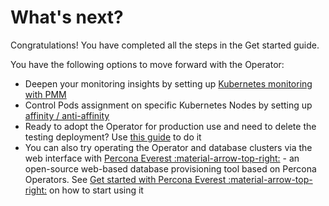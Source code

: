 # What's next?

Congratulations! You have completed all the steps in the Get started guide. 

You have the following options to move forward with the Operator:

* Deepen your monitoring insights by setting up [Kubernetes monitoring with PMM](monitor-kubernetes.md)
* Control Pods assignment on specific Kubernetes Nodes by setting up [affinity / anti-affinity](constraints.md)
* Ready to adopt the Operator for production use and need to delete the testing deployment? Use [this guide](delete.md) to do it
* You can also try operating the Operator and database clusters via the web interface with [Percona Everest :material-arrow-top-right:](https://docs.percona.com/everest/index.html) - an open-source web-based database provisioning tool based on Percona Operators. See [Get started with Percona Everest :material-arrow-top-right:](https://docs.percona.com/everest/quickstart-guide/quick-install.html) on how to start using it
